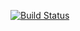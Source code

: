 [![Build Status](https://travis-ci.org/Magnetjs/magnet-bunyan.svg?branch=master)](https://travis-ci.org/Magnetjs/magnet-bunyan)
